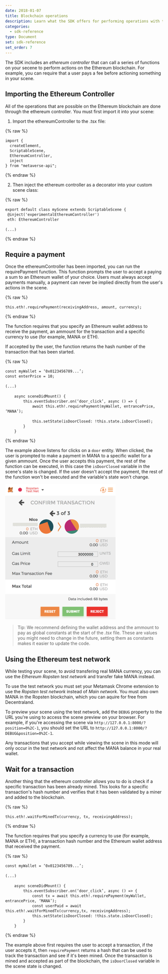 ```yaml
---
date: 2018-01-07
title: Blockchain operations
description: Learn what the SDK offers for performing operations with the Ethereum blockchain
categories:
  - sdk-reference
type: Document
set: sdk-reference
set_order: 7
---
```


The SDK includes an _ethereum controller_ that can call a series of functions on your secene to perform actions on the Ethereum blockchain. For example, you can require that a user pays a fee before actioning something in your scene.

## Importing the Ethereum Controller

All of the operations that are possible on the Ethereum blockchain are done through the ethereum controller. You must first import it into your scene:

1.  Import the ethereumController to the .tsx file:

{% raw %}

```tsx
import {
  createElement,
  ScriptableScene,
  EthereumController,
  inject
} from "metaverse-api";
```

{% endraw %}

2.  Then inject the ethereum controller as a decorator into your custom scene class:

{% raw %}

```tsx
export default class myScene extends ScriptableScene {
 @inject('experimentalEthereumController')
 eth: EthereumController

(...)
```

{% endraw %}

## Require a payment

Once the ethereumController has been imported, you can run the requirePayment function. This function prompts the user to accept a paying a sum to an Ethereum wallet of your choice. Users must always accept payments manually, a payment can never be implied directly from the user's actions in the scene.

{% raw %}

```tsx
this.eth!.requirePayment(receivingAddress, amount, currency);
```

{% endraw %}

The function requires that you specify an Ethereum wallet address to receive the payment, an ammount for the transaction and a specific currency to use (for example, MANA or ETH).

If accepted by the user, the function returns the hash number of the transaction that has been started.

{% raw %}

```tsx
const myWallet = ‘0x0123456789...’;
const enterPrice = 10;

(...)

    async sceneDidMount() {
        this.eventSubscriber.on(‘door_click’, async () => {
            await this.eth!.requirePayment(myWallet, entrancePrice, ‘MANA’);

            this.setState(isDoorClosed: !this.state.isDoorClosed);
        }
    }
```

{% endraw %}

The example above listens for clicks on a `door` entity. When clicked, the user is prompted to make a payment in MANA to a specific wallet for a given ammount. Once the user accepts this payment, the rest of the function can be executed, in this case the `isDoorClosed` variable in the scene's state is changed. If the user doesn't accept the payment, the rest of the function won't be executed and the variable's state won't change.

![](/images/media/metamask_confirm.png)

> Tip: We recommend defining the wallet address and the ammount to pay as global constants at the start of the _.tsx_ file. These are values you might need to change in the future, setting them as constants makes it easier to update the code.

## Using the Ethereum test network

While testing your scene, to avoid transfering real MANA currency, you can use the _Ethereum Ropsten test network_ and transfer fake MANA instead.

To use the test network you must set your Metamask Chrome extension to use the _Ropsten test network_ instead of _Main network_. You must also own MANA in the Ropsten blockchain, which you can aquire for free from Decentraland.

To preview your scene using the test network, add the `DEBUG` property to the URL you're using to access the scene preview on your browser. For example, if you're accessing the scene via `http://127.0.0.1:8000/?position=0%2C-1`, you should set the URL to `http://127.0.0.1:8000/?DEBUG&position=0%2C-1`.

Any transactions that you accept while viewing the scene in this mode will only occur in the test network and not affect the MANA balance in your real wallet.

## Wait for a transaction

Another thing that the ethereum controller allows you to do is check if a specific transaction has been already mined. This looks for a specific transaction's hash number and verifies that it has been validated by a miner and added to the blockchain.

{% raw %}

```tsx
this.eth!.waitForMinedTx(currency, tx, receivingAddress);
```

{% endraw %}

The function requires that you specify a currency to use (for example, MANA or ETH), a transaction hash number and the Ethereum wallet address that received the payment.

{% raw %}

```tsx
const myWallet = ‘0x0123456789...’;

(...)

    async sceneDidMount() {
        this.eventSubscriber.on(‘door_click’, async () => {
            const tx = await this.eth!.requirePayment(myWallet, entrancePrice, ‘MANA’);
            const userPaid = await this.eth!.waitForMinedTx(currency,tx, receivingAddress);
            this.setState(isDoorClosed: !this.state.isDoorClosed);
        }
    }
```

{% endraw %}

The example above first requires the user to accept a transaction, if the user accepts it, then `requirePayment` returns a hash that can be used to track the transaction and see if it's been mined. Once the transaction is mined and accepted as part of the blockchain, the `isDoorClosed` variable in the scene state is changed.

<!--

## Signing messages

A user can sign a message using their Ethereum public key. This signature is a secure way to give consent or to register an accomplishment or action that is registered with the block chain. The signing of a message doesn't imply paying any gas fees on the Ethereum network.

Messages that can be signed need to be follow a specific format to match safety requirements. They must include the “Decentraland signed header” at the top, this prevents the possibility of any mismanagement of the user’s wallet.

Signable messages should follow this format:

```
# DCL Signed message
<key 1>: <value 1>
<key 2>: <value 2>
<key n>: <value n>
Timestamp: <time stamp>
```

For example, a signable message might look like this:

```tsx
# DCL Signed message
Attacker: 10
Defender: 123
Timestamp: 1512345678
```

Before a user can sign a message, you must first convert it into an object using the `convertMessageToObject()` function, then it can be signed with the `signMessage()` function.

{% raw %}

```tsx
const messageToSign = `# DCL Signed message
Attacker: 10
Defender: 123
Timestamp: 1512345678`;

const convertedMessage = await this.eth!.convertMessageToObject(messageToSign);
const { message, signature } = await this.eth!.signMessage(convertedMessage);
```

{% endraw %}

### Checking if a message is correct

To verify that the message that the user signed is in fact the one that you want to send, you can use the `utils.toHex` function, from the `decentraland-eth` package, to convert it and easily compare it.

To use this, you must first install some dependencies manually in your scene's directory. Navigate to your scene's folder and run the following:

```bash
npm install --save decentraland-eth
```

You must then import these dependencies on the _.tsx_ file

{% raw %}

```tsx
import { eth } from "decentraland-eth";
```

{% endraw %}

{% raw %}

```tsx
const { message, signature } = await this.eth!.signMessage(convertedMessage);

const messageHex = await eth.utils.toHex(messageToSign);
const isEqual = message === messageHex;
console.log(‘Is the message correct?’, isEqual);
```

{% endraw %}

### Example:

{% raw %}

```tsx
import { inject, EthereumController, createElement, ScriptableScene } from 'metaverse-api'
import { eth } from 'decentraland-eth'

const messageToSign = `# DCL Signed message
Attacker: 10
Defender: 123
Timestamp: 1512345678`

export default class SignMessage extends ScriptableScene {
 @inject('experimentalEthereumController')
 eth: EthereumController | null = null

 async sceneDidMount() {
   this.subscribeTo('click', async e => {
     if (e.elementId === 'button-sign') {
       await this.signMessage();
     }
   })
 }

 async signMessage() {
   const convertedMessage = await this.eth!.convertMessageToObject(messageToSign);
   const { message, signature } = await this.eth!.signMessage(convertedMessage);

   console.log({ message, signature });

   const messageHex = await eth.utils.toHex(messageToSign);

   const isEqual = message === messageHex;
   console.log("Is the message correct?", isEqual);
 }

 async render() {
   return (
     <scene position={{ x: 5, y: 0, z: 5 }}>
       <entity position={{ x: -3, y: 1.4, z: -3 }}>
         <plane id="button-sign" scale={{ x: 0.8, y: 0.2, z: 1 }} color="#bada55" />
         <text value="Sign message" fontSize={60} color="black" />
       </entity>
     </scene>
   )
 }
```

{% endraw %}
-->
